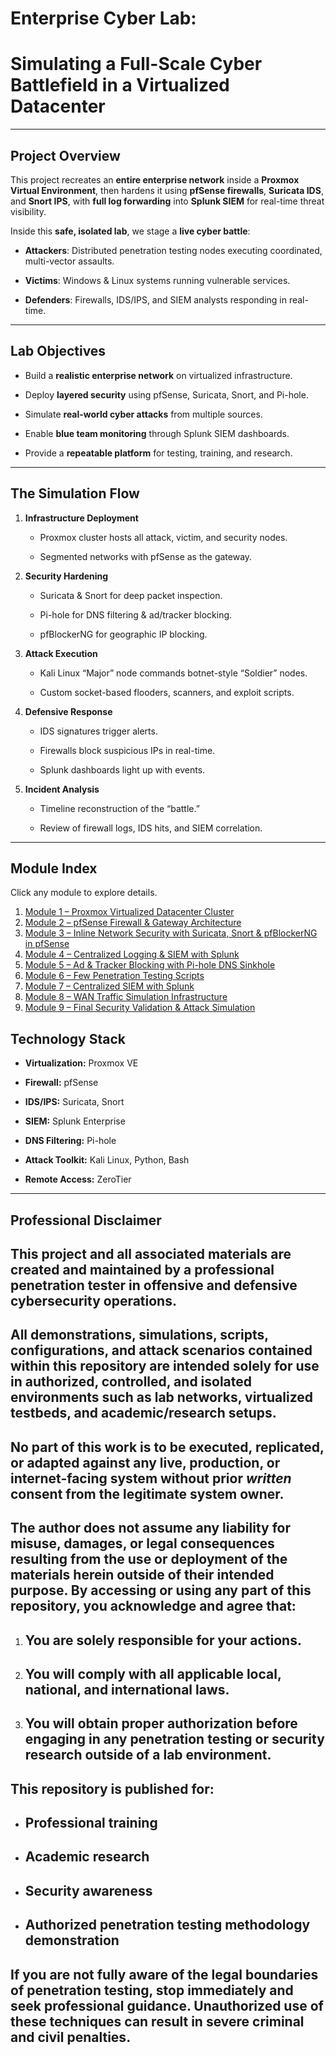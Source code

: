 # **Enterprise Cyber Lab:**

# Simulating a Full-Scale Cyber Battlefield in a Virtualized Datacenter

---

##  **Project Overview**

This project recreates an **entire enterprise network** inside a **Proxmox Virtual Environment**, then hardens it using **pfSense firewalls**, **Suricata IDS**, and **Snort IPS**, with **full log forwarding** into **Splunk SIEM** for real-time threat visibility.

Inside this **safe, isolated lab**, we stage a **live cyber battle**:

* **Attackers**: Distributed penetration testing nodes executing coordinated, multi-vector assaults.

* **Victims**: Windows & Linux systems running vulnerable services.

* **Defenders**: Firewalls, IDS/IPS, and SIEM analysts responding in real-time.

---

##  **Lab Objectives**

* Build a **realistic enterprise network** on virtualized infrastructure.

* Deploy **layered security** using pfSense, Suricata, Snort, and Pi-hole.

* Simulate **real-world cyber attacks** from multiple sources.

* Enable **blue team monitoring** through Splunk SIEM dashboards.

* Provide a **repeatable platform** for testing, training, and research.

---

##  **The Simulation Flow**

1. **Infrastructure Deployment**

   * Proxmox cluster hosts all attack, victim, and security nodes.

   * Segmented networks with pfSense as the gateway.

2. **Security Hardening**

   * Suricata & Snort for deep packet inspection.

   * Pi-hole for DNS filtering & ad/tracker blocking.

   * pfBlockerNG for geographic IP blocking.

3. **Attack Execution**

   * Kali Linux “Major” node commands botnet-style “Soldier” nodes.

   * Custom socket-based flooders, scanners, and exploit scripts.

4. **Defensive Response**

   * IDS signatures trigger alerts.

   * Firewalls block suspicious IPs in real-time.

   * Splunk dashboards light up with events.

5. **Incident Analysis**

   * Timeline reconstruction of the “battle.”

   * Review of firewall logs, IDS hits, and SIEM correlation.

---

##  **Module Index**

Click any module to explore details.

1. [Module 1 – Proxmox Virtualized Datacenter Cluster](Module%201%20–%20Proxmox%20Virtualized%20Datacenter%20Cluster.md)
2. [Module 2 – pfSense Firewall & Gateway Architecture](Module%202%20–%20pfSense%20Firewall%20&%20Gateway%20Architecture.md)
3. [Module 3 – Inline Network Security with Suricata, Snort & pfBlockerNG in pfSense](Module%203%20–%20Inline%20Network%20Security%20with%20Suricata,%20Snort%20&%20pfBlockerNG%20in%20pfSense.md)
4. [Module 4 – Centralized Logging & SIEM with Splunk](Module%204%20–%20Centralized%20Logging%20&%20SIEM%20with%20Splunk.md)
5. [Module 5 – Ad & Tracker Blocking with Pi-hole DNS Sinkhole](Module%205%20–%20Ad%20&%20Tracker%20Blocking%20with%20Pi-hole%20DNS%20Sinkhole.md)
6. [Module 6 – Few Penetration Testing Scripts](Module%206%20–%20Few%20Penetration%20Testing%20Scripts.md)
7. [Module 7 – Centralized SIEM with Splunk](Module%207%20–%20Centralized%20SIEM%20with%20Splunk.md)
8. [Module 8 – WAN Traffic Simulation Infrastructure](Module%208%20–%20WAN%20Traffic%20Simulation%20Infrastructure.md)
9. [Module 9 – Final Security Validation & Attack Simulation](Module%209%20–%20Final%20Security%20Validation%20&%20Attack%20Simulation.md)

##  **Technology Stack**

* **Virtualization:** Proxmox VE

* **Firewall:** pfSense

* **IDS/IPS:** Suricata, Snort

* **SIEM:** Splunk Enterprise

* **DNS Filtering:** Pi-hole

* **Attack Toolkit:** Kali Linux, Python, Bash

* **Remote Access:** ZeroTier

---

## **Professional Disclaimer**

## This project and all associated materials are created and maintained by a **professional penetration tester** in offensive and defensive cybersecurity operations.

## All demonstrations, simulations, scripts, configurations, and attack scenarios contained within this repository are intended **solely for use in authorized, controlled, and isolated environments** such as lab networks, virtualized testbeds, and academic/research setups.

## **No part of this work is to be executed, replicated, or adapted against any live, production, or internet-facing system without prior *written* consent from the legitimate system owner.**

## The author **does not assume any liability** for misuse, damages, or legal consequences resulting from the use or deployment of the materials herein outside of their intended purpose.  By accessing or using any part of this repository, you acknowledge and agree that:

1. ## You are solely responsible for your actions. 

2. ## You will comply with all applicable local, national, and international laws. 

3. ## You will obtain proper authorization before engaging in any penetration testing or security research outside of a lab environment. 

## This repository is published for:

* ## Professional training 

* ## Academic research 

* ## Security awareness 

* ## Authorized penetration testing methodology demonstration 

##  **If you are not fully aware of the legal boundaries of penetration testing, stop immediately and seek professional guidance.** Unauthorized use of these techniques can result in severe criminal and civil penalties.

## 

